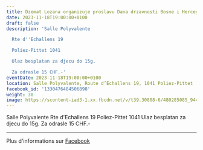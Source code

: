 ```yaml
---
title: Dzemat Lozana organizuje proslavu Dana drzavnosti Bosne i Hercegovine
date: 2023-11-18T19:00:00+0100
draft: false
description: 'Salle Polyvalente

  Rte d''Echallens 19

  Poliez-Pittet 1041

  Ulaz besplatan za djecu do 15g.

  Za odrasle 15 CHF.-'
eventDate: 2023-11-18T19:00:00+0100
location: Salle Polyvalente, Route d’Echallens 19, 1041 Poliez-Pittet
facebook_id: '1330476484506898'
weight: 30
image: https://scontent-iad3-1.xx.fbcdn.net/v/t39.30808-6/480285085_944333661160567_3277375841641556820_n.jpg?_nc_cat=107&ccb=1-7&_nc_sid=9e60e4&_nc_eui2=AeFN_ZYpy8-pkUESV1sBXRAAnverHwNwnm6e96sfA3CebuxsvGIL3BYONbt9Ff3687UKvlYwtJCUd6ApbE3e6AHu&_nc_ohc=lGWE0jvCWgkQ7kNvwE7KEMh&_nc_oc=AdnOu57KISRbDtKp9Ixd5TwpxgQJhe8fob4GOONq_-ncGLelPOo1yeKLapRw_9paxV8&_nc_zt=23&_nc_ht=scontent-iad3-1.xx&edm=ABTKTjYEAAAA&_nc_gid=WaNGN5QaaMeLvI4inJEboA&oh=00_AfNLmpc7LxQcBFe8G6hsQC-yqvFZVU-1jL3PS6ArWxuWFw&oe=6863C61F
---
```


Salle Polyvalente
Rte d'Echallens 19
Poliez-Pittet 1041
Ulaz besplatan za djecu do 15g.
Za odrasle 15 CHF.-

---

Plus d'informations sur [Facebook](https://facebook.com/events/1330476484506898)